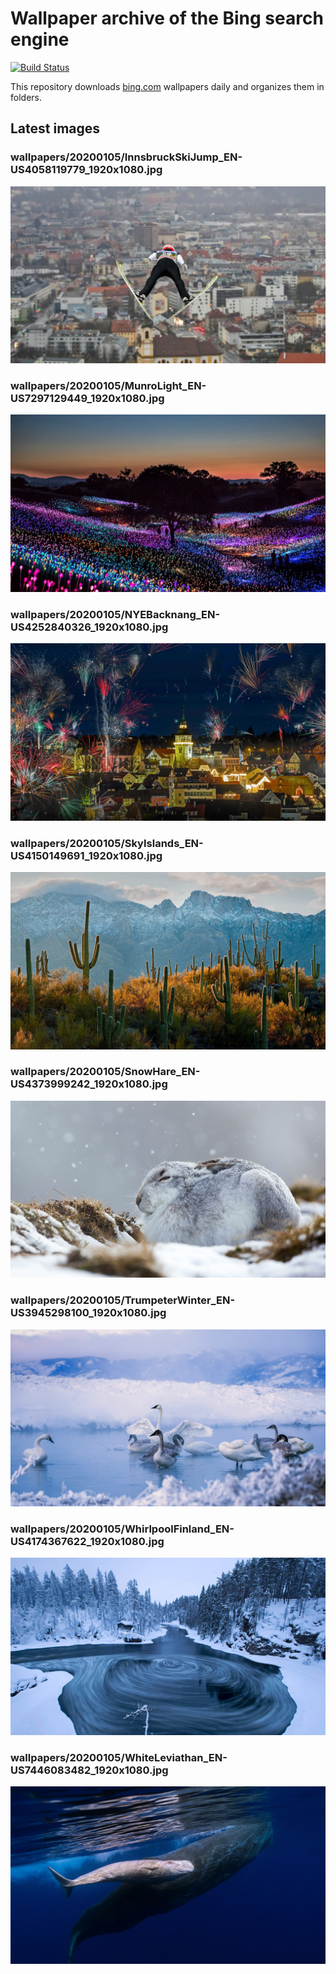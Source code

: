 # Wallpaper archive of the Bing search engine

[![Build Status](https://travis-ci.org/kijart/bing-daily-images-dl.svg?branch=wallpapers)](https://travis-ci.org/kijart/bing-daily-images-dl)

This repository downloads [bing.com](https://www.bing.com) wallpapers daily and organizes them in folders.

## Latest images

<!-- Wallpapers -->

### wallpapers/20200105/InnsbruckSkiJump_EN-US4058119779_1920x1080.jpg

![wallpapers/20200105/InnsbruckSkiJump_EN-US4058119779_1920x1080.jpg](wallpapers/20200105/InnsbruckSkiJump_EN-US4058119779_1920x1080.jpg)

### wallpapers/20200105/MunroLight_EN-US7297129449_1920x1080.jpg

![wallpapers/20200105/MunroLight_EN-US7297129449_1920x1080.jpg](wallpapers/20200105/MunroLight_EN-US7297129449_1920x1080.jpg)

### wallpapers/20200105/NYEBacknang_EN-US4252840326_1920x1080.jpg

![wallpapers/20200105/NYEBacknang_EN-US4252840326_1920x1080.jpg](wallpapers/20200105/NYEBacknang_EN-US4252840326_1920x1080.jpg)

### wallpapers/20200105/SkyIslands_EN-US4150149691_1920x1080.jpg

![wallpapers/20200105/SkyIslands_EN-US4150149691_1920x1080.jpg](wallpapers/20200105/SkyIslands_EN-US4150149691_1920x1080.jpg)

### wallpapers/20200105/SnowHare_EN-US4373999242_1920x1080.jpg

![wallpapers/20200105/SnowHare_EN-US4373999242_1920x1080.jpg](wallpapers/20200105/SnowHare_EN-US4373999242_1920x1080.jpg)

### wallpapers/20200105/TrumpeterWinter_EN-US3945298100_1920x1080.jpg

![wallpapers/20200105/TrumpeterWinter_EN-US3945298100_1920x1080.jpg](wallpapers/20200105/TrumpeterWinter_EN-US3945298100_1920x1080.jpg)

### wallpapers/20200105/WhirlpoolFinland_EN-US4174367622_1920x1080.jpg

![wallpapers/20200105/WhirlpoolFinland_EN-US4174367622_1920x1080.jpg](wallpapers/20200105/WhirlpoolFinland_EN-US4174367622_1920x1080.jpg)

### wallpapers/20200105/WhiteLeviathan_EN-US7446083482_1920x1080.jpg

![wallpapers/20200105/WhiteLeviathan_EN-US7446083482_1920x1080.jpg](wallpapers/20200105/WhiteLeviathan_EN-US7446083482_1920x1080.jpg)

